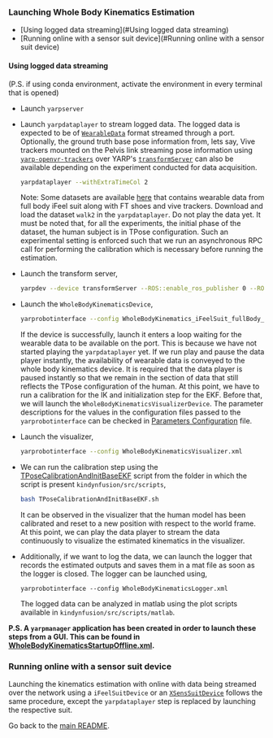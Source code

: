### Launching Whole Body Kinematics Estimation

- [Using  logged data streaming](#Using  logged data streaming)
- [Running online with a sensor suit device](#Running online with a sensor suit device)

#### Using  logged data streaming

(P.S. if using conda environment, activate the environment in every terminal that is opened)

- Launch `yarpserver`

- Launch `yarpdataplayer` to stream logged data. The logged data is expected to be of [`WearableData`](https://github.com/robotology/wearables/blob/master/msgs/thrift/WearableData.thrift) format streamed through a port. Optionally, the ground truth base pose information from, lets say, Vive trackers mounted on the Pelvis link streaming pose information using [`yarp-openvr-trackers`](https://github.com/ami-iit/yarp-openvr-trackers) over YARP's [`transformServer`](https://www.yarp.it/latest/classTransformServer.html) can also be available depending on the experiment conducted for data acquisition.

  ```bash
  yarpdataplayer --withExtraTimeCol 2
  ```

  Note: Some datasets  are available [here](https://istitutoitalianotecnologia.sharepoint.com/sites/ergoCub/Documenti%20condivisi/Forms/AllItems.aspx?csf=1&web=1&e=s9Jyy0&cid=d4372edc%2D353c%2D4957%2D8f52%2D2b8464285bd3&RootFolder=%2Fsites%2FergoCub%2FDocumenti%20condivisi%2FGeneral%2Fexperimental%2Ddatasets%2F2022%5F04%5F22%5FiFeelSuitWholeBodyWithViveTrackers&FolderCTID=0x01200064D341C6B34EB5429E707508F3A075A7) that contains wearable data from full body iFeel suit along with FT shoes and vive trackers. Download and load the dataset `walk2`  in the `yarpdataplayer`. Do not play the data yet. It must be noted that, for all the experiments, the initial phase of the dataset, the human subject is in TPose configuration. Such an experimental setting is enforced such that we run an asynchronous RPC call for performing the calibration  which is necessary before running the estimation.

- Launch the transform server,

  ``` bash
  yarpdev --device transformServer --ROS::enable_ros_publisher 0 --ROS::enable_ros_subscriber 0
  ```

- Launch the `WholeBodyKinematicsDevice`,

  ``` bash
  yarprobotinterface --config WholeBodyKinematics_iFeelSuit_fullBody_1_Subject08_FtShoes41.xml
  ```

  If the device is successfully, launch it enters a loop waiting for the wearable data to be available on the port. This is because we have not started playing the `yarpdataplayer` yet.  If we run play and pause the data player instantly, the availability of wearable data is conveyed to the whole body kinematics device. It is required that the data player is paused instantly so that we remain in the section of data that still reflects the TPose configuration of the human. At this point, we have to run a calibration for the IK and initialization step for the EKF. Before that, we will launch the `WholeBodyKinematicsVisualizerDevice`. The parameter descriptions for the values in the configuration files  passed to the `yarprobotinterface` can be checked in [Parameters Configuration](./parameters-config.md) file.

- Launch the visualizer,
  ``` bash
  yarprobotinterface --config WholeBodyKinematicsVisualizer.xml
  ```

- We can run the calibration step using the [TPoseCalibrationAndInitBaseEKF](./../src/scripts/TPoseCalibrationAndInitBaseEKF.sh) script from the folder in which the script is present `kindynfusion/src/scripts`,
  ``` bash
  bash TPoseCalibrationAndInitBaseEKF.sh
  ```

  It can be observed in the visualizer that the human model has been calibrated and reset to a new position with respect to the world frame. At this point, we can play the data player to stream the data continuously to visualize the estimated kinematics in the visualizer.

- Additionally, if we want to log the data, we can launch the logger that records the estimated outputs and saves them in a mat file as soon as the logger is closed. The logger can be launched using,
  ```
  yarprobotinterface --config WholeBodyKinematicsLogger.xml
  ```

  The logged data can be analyzed in matlab using the plot scripts available in `kindynfusion/src/scripts/matlab`.



**P.S. A `yarpmanager` application has been created in order to launch these steps from a GUI. This can be found in [WholeBodyKinematicsStartupOffline.xml](./../src/devices/WholeBodyKinematicsDevice/scripts/applications/WholeBodyKinematicsStartupOffline.xml).**



### Running online with a sensor suit device

Launching the kinematics estimation with online with data being streamed over the network using a `iFeelSuitDevice` or an [`XSensSuitDevice`](https://github.com/robotology/wearables/tree/master/devices/XsensSuit) follows the same procedure, except the `yarpdataplayer` step is replaced by launching the respective suit. 



Go back to the [main README](./../README.md).





